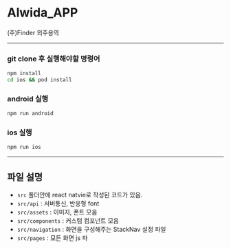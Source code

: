 # Alwida_APP
(주)Finder 외주용역

----

### git clone 후 실행해야할 명령어
```bash
npm install
cd ios && pod install
```

### android 실행
```bash
npm run android
```

### ios 실행
```bash
npm run ios
```
----

## 파일 설명

- `src` 폴더안에 react natvie로 작성된 코드가 있음.
- `src/api` : 서버통신, 반응형 font
- `src/assets` : 이미지, 폰트 모음
- `src/components` : 커스텀 컴포넌트 모음
- `src/navigation` : 화면을 구성해주는 StackNav 설정 파일
 - `src/pages` : 모든 화면 js 파
